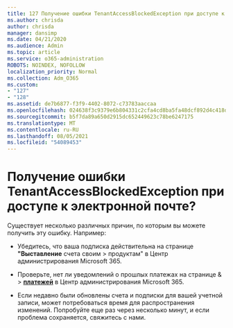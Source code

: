 ```yaml
---
title: 127 Получение ошибки TenantAccessBlockedException при доступе к электронной почте?
ms.author: chrisda
author: chrisda
manager: dansimp
ms.date: 04/21/2020
ms.audience: Admin
ms.topic: article
ms.service: o365-administration
ROBOTS: NOINDEX, NOFOLLOW
localization_priority: Normal
ms.collection: Adm_O365
ms.custom:
- "127"
- "128"
ms.assetid: de7b6877-f3f9-4402-8072-c73783aaccaa
ms.openlocfilehash: 024638f3c9379e6b804331c2cfa4cd8ba5fa48dcf892d4c418db0ff9a0206b3b
ms.sourcegitcommit: b5f7da89a650d2915dc652449623c78be6247175
ms.translationtype: MT
ms.contentlocale: ru-RU
ms.lasthandoff: 08/05/2021
ms.locfileid: "54089453"
---
```

# <a name="getting-a-tenantaccessblockedexception-error-when-accessing-email"></a>Получение ошибки TenantAccessBlockedException при доступе к электронной почте?

Существует несколько различных причин, по которым вы можете получить эту ошибку. Например:

- Убедитесь, что ваша подписка действительна на странице **"Выставление** счета своим \> **[](https://portal.office.com/adminportal/home#/subscriptions)** продуктам" в Центр администрирования Microsoft 365.

- Проверьте, нет ли уведомлений о прошлых платежах на странице &  \> **[платежей](https://portal.office.com/adminportal/home#/billoverview)** в Центр администрирования Microsoft 365.

- Если недавно были обновлены счета и подписки для вашей учетной записи, может потребоваться время для распространения изменений. Попробуйте еще раз через несколько минут, и если проблема сохраняется, свяжитесь с нами.
